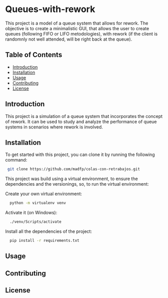 # Queues-with-rework

This project is a model of a queue system that allows for rework.
The objective is to create a minimalistic GUI, that allows the user to create queues (following FIFO or LIFO metodologies), with rework (if the client is randomnly not well attended, will be right back at the queue).

## Table of Contents

- [Introduction](#introduction)
- [Installation](#installation)
- [Usage](#usage)
- [Contributing](#contributing)
- [License](#license)

## Introduction

This project is a simulation of a queue system that incorporates the concept of rework. It can be used to study and analyze the performance of queue systems in scenarios where rework is involved.

## Installation

To get started with this project, you can clone it by running the following command:

```sh
 git clone https://github.com/madfp/colas-con-retrabajos.git
```

This project was build using a virtual environment, to ensure the dependencies and the versionings, so, to run the virtual environment:

Create your own virtual environment:

```sh
  python -m virtualenv venv
```

Activate it (on Windows):

```sh
  ./venv/Scripts/activate
```

Install all the dependencies of the project:

```sh
  pip install -r requirements.txt
```

## Usage

## Contributing

## License

